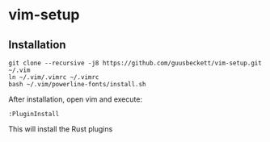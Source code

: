 # vim-setup

## Installation

```
git clone --recursive -j8 https://github.com/guusbeckett/vim-setup.git ~/.vim
ln ~/.vim/.vimrc ~/.vimrc
bash ~/.vim/powerline-fonts/install.sh
```

After installation, open vim and execute: 
```
:PluginInstall
```
This will install the Rust plugins
